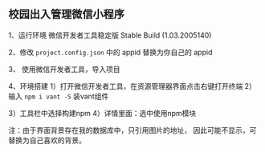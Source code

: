 ## 校园出入管理微信小程序

1、运行环境
  微信开发者工具稳定版 Stable Build (1.03.2005140)

2、修改 `project.config.json` 中的 appid 替换为你自己的 appid

3、 使用微信开发者工具，导入项目

4、环境搭建
  1）打开微信开发者工具，在资源管理器界面点击右键打开终端
  2）输入 `npm i vant -S` 装vant组件

  3）工具栏中选择构建npm
  4）详情里面：选中使用npm模块

注：由于界面背景存在我的数据库中，只引用图片的地址，
       因此可能不显示，可替换为自己喜欢的背景。